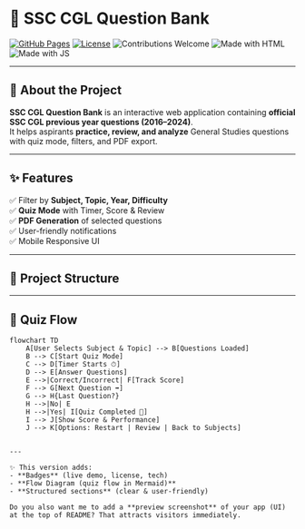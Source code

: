 # 📘 SSC CGL Question Bank

[![GitHub Pages](https://img.shields.io/badge/Live%20Demo-Visit%20Now-2b7fff?style=for-the-badge)](https://yash-530.github.io/SSC-CGL-QUESTION-BANK/)
[![License](https://img.shields.io/badge/License-MIT-green?style=for-the-badge)](LICENSE)
![Contributions Welcome](https://img.shields.io/badge/Contributions-Welcome-orange?style=for-the-badge)
![Made with HTML](https://img.shields.io/badge/Made%20with-HTML-blue?style=for-the-badge)
![Made with JS](https://img.shields.io/badge/Made%20with-JavaScript-yellow?style=for-the-badge)

---

## 🚀 About the Project
**SSC CGL Question Bank** is an interactive web application containing **official SSC CGL previous year questions (2016–2024)**.  
It helps aspirants **practice, review, and analyze** General Studies questions with quiz mode, filters, and PDF export.  

---

## ✨ Features
✅ Filter by **Subject, Topic, Year, Difficulty**  
✅ **Quiz Mode** with Timer, Score & Review  
✅ **PDF Generation** of selected questions  
✅ User-friendly notifications  
✅ Mobile Responsive UI  

---

## 📂 Project Structure


---

## 🔄 Quiz Flow

```mermaid
flowchart TD
    A[User Selects Subject & Topic] --> B[Questions Loaded]
    B --> C[Start Quiz Mode]
    C --> D[Timer Starts ⏱]
    D --> E[Answer Questions]
    E -->|Correct/Incorrect| F[Track Score]
    F --> G[Next Question ➡️]
    G --> H{Last Question?}
    H -->|No| E
    H -->|Yes| I[Quiz Completed 🎉]
    I --> J[Show Score & Performance]
    J --> K[Options: Restart | Review | Back to Subjects]


---

✨ This version adds:
- **Badges** (live demo, license, tech)  
- **Flow Diagram (quiz flow in Mermaid)**  
- **Structured sections** (clear & user-friendly)  

Do you also want me to add a **preview screenshot** of your app (UI) at the top of README? That attracts visitors immediately.

